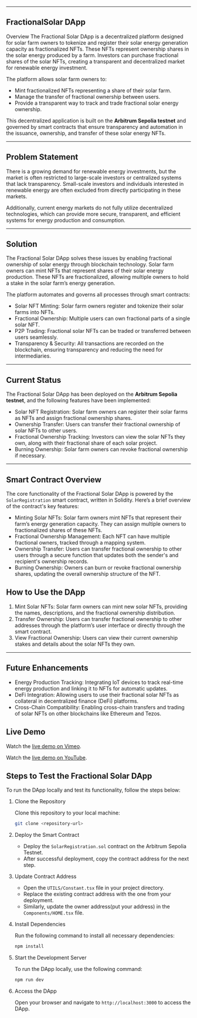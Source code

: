 

---

## FractionalSolar DApp

Overview
The Fractional Solar DApp is a decentralized platform designed for solar farm owners to tokenize and register their solar energy generation capacity as fractionalized NFTs. These NFTs represent ownership shares in the solar energy produced by a farm. Investors can purchase fractional shares of the solar NFTs, creating a transparent and decentralized market for renewable energy investment.

The platform allows solar farm owners to:
- Mint fractionalized NFTs representing a share of their solar farm.
- Manage the transfer of fractional ownership between users.
- Provide a transparent way to track and trade fractional solar energy ownership.

This decentralized application is built on the **Arbitrum Sepolia testnet** and governed by smart contracts that ensure transparency and automation in the issuance, ownership, and transfer of these solar energy NFTs.

---

## Problem Statement
There is a growing demand for renewable energy investments, but the market is often restricted to large-scale investors or centralized systems that lack transparency. Small-scale investors and individuals interested in renewable energy are often excluded from directly participating in these markets. 

Additionally, current energy markets do not fully utilize decentralized technologies, which can provide more secure, transparent, and efficient systems for energy production and consumption.

---

## Solution
The Fractional Solar DApp solves these issues by enabling fractional ownership of solar energy through blockchain technology. Solar farm owners can mint NFTs that represent shares of their solar energy production. These NFTs are fractionalized, allowing multiple owners to hold a stake in the solar farm’s energy generation. 

The platform automates and governs all processes through smart contracts:
- Solar NFT Minting: Solar farm owners register and tokenize their solar farms into NFTs.
- Fractional Ownership: Multiple users can own fractional parts of a single solar NFT.
- P2P Trading: Fractional solar NFTs can be traded or transferred between users seamlessly.
- Transparency & Security: All transactions are recorded on the blockchain, ensuring transparency and reducing the need for intermediaries.

---

## Current Status
The Fractional Solar DApp has been deployed on the **Arbitrum Sepolia testnet**, and the following features have been implemented:
- Solar NFT Registration: Solar farm owners can register their solar farms as NFTs and assign fractional ownership shares.
- Ownership Transfer: Users can transfer their fractional ownership of solar NFTs to other users.
- Fractional Ownership Tracking: Investors can view the solar NFTs they own, along with their fractional share of each solar project.
- Burning Ownership: Solar farm owners can revoke fractional ownership if necessary.

---

## Smart Contract Overview
The core functionality of the Fractional Solar DApp is powered by the `SolarRegistration` smart contract, written in Solidity. Here’s a brief overview of the contract's key features:

- Minting Solar NFTs: Solar farm owners mint NFTs that represent their farm’s energy generation capacity. They can assign multiple owners to fractionalized shares of these NFTs.
- Fractional Ownership Management: Each NFT can have multiple fractional owners, tracked through a mapping system.
- Ownership Transfer: Users can transfer fractional ownership to other users through a secure function that updates both the sender's and recipient's ownership records.
- Burning Ownership: Owners can burn or revoke fractional ownership shares, updating the overall ownership structure of the NFT.



## How to Use the DApp
1. Mint Solar NFTs: Solar farm owners can mint new solar NFTs, providing the names, descriptions, and the fractional ownership distribution.
2. Transfer Ownership: Users can transfer fractional ownership to other addresses through the platform’s user interface or directly through the smart contract.
3. View Fractional Ownership: Users can view their current ownership stakes and details about the solar NFTs they own.

---

## Future Enhancements
- Energy Production Tracking: Integrating IoT devices to track real-time energy production and linking it to NFTs for automatic updates.
- DeFi Integration: Allowing users to use their fractional solar NFTs as collateral in decentralized finance (DeFi) platforms.
- Cross-Chain Compatibility: Enabling cross-chain transfers and trading of solar NFTs on other blockchains like Ethereum and Tezos.



## Live Demo

Watch the [live demo on Vimeo](https://vimeo.com/1021342143#t=0).


Watch the [live demo on YouTube](https://youtu.be/qRMcwQ4q_Es).



## Steps to Test the Fractional Solar DApp

To run the DApp locally and test its functionality, follow the steps below:

1. Clone the Repository
   
   Clone this repository to your local machine:
   ```bash
   git clone <repository-url>
   ```

2. Deploy the Smart Contract

   - Deploy the `SolarRegistration.sol` contract on the Arbitrum Sepolia Testnet.
   - After successful deployment, copy the contract address for the next step.

3. Update Contract Address

   - Open the `UTILS/Constant.tsx` file in your project directory.
   - Replace the existing contract address with the one from your deployment.
   - Similarly, update the owner address(put your address) in the `Components/HOME.tsx` file.

4. Install Dependencies

   Run the following command to install all necessary dependencies:
   ```bash
   npm install
   ```

5. Start the Development Server

   To run the DApp locally, use the following command:
   ```bash
   npm run dev
   ```

6. Access the DApp

   Open your browser and navigate to `http://localhost:3000` to access the DApp.




